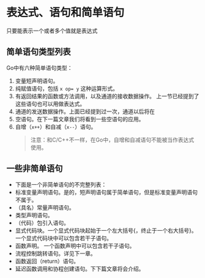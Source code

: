 # 表达式、语句和简单语句
只要能表示一个或者多个值就是表达式

## 简单语句类型列表
Go中有六种简单语句类型：
1. 变量短声明语句。
2. 纯赋值语句，包括 `x op= y` 这种运算形式。
3. 有返回结果的函数或方法调用，以及通道的接收数据操作。 上一节已经提到了这些语句也可以用做表达式。
4. 通道的发送数据操作。上面已经提到过一次，通道以后将在
5. 空语句。在下一篇文章我们将看到一些空语句的应用。
6. 自增（`x++`）和自减（`x--`）语句。
    > 注意：和C/C++不一样，在Go中，自增和自减语句不能被当作表达式使用。

## 一些非简单语句
- 下面是一个非简单语句的不完整列表：
- 标准变量声明语句。是的，短声明语句属于简单语句，但是标准变量声明语句不属于。
- （具名）常量声明语句。
- 类型声明语句。
- （代码）包引入语句。
- 显式代码块。一个显式代码块起始于一个左大括号{，终止于一个右大括号}。 一个显式代码块中可以包含若干子语句。
- 函数声明。 一个函数声明中可以包含若干子语句。
- 流程控制跳转语句。详见下一章。
- 函数返回（return）语句。
- 延迟函数调用和协程创建语句。下下篇文章将会介绍。
